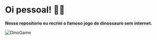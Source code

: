 <h1>Oi pessoal! 👋🏻</h1>

<strong> Nesse repositorio eu recriei o famoso jogo do dinossauro sem internet.</strong>

 <img alt="DinoGame" src="https://j.gifs.com/jYqqAv.gif">



